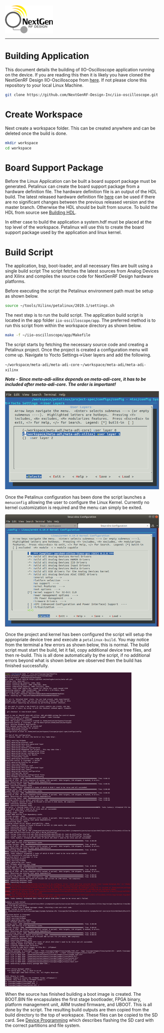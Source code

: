 ![logo](../docs/images/ngrf_logo.png)

---

# Building Application
This document details the building of IIO-Oscilloscope application running on the device.  If you are reading this then it is likely you have cloned the NextGenRF Design IIO-Oscilloscope from [here](https://github.com/NextGenRF-Design-Inc/iio-oscilloscope.git). If not please clone this repository to your local Linux Machine.

```bash
git clone https://github.com/NextGenRF-Design-Inc/iio-oscilloscope.git
```

# Create Workspace

Next create a workspace folder.  This can be created anywhere and can be deleted once the build is done. 

```bash
mkdir workspace
cd workspace
```

# Board Support Package

Before the Linux Application can be built a board support package must be generated.  Petalinux can create the board support package from a hardware definition file.  The hardware definition file is an output of the HDL build.  The latest released hardware definition file [here](https://github.com/NextGenRF-Design-Inc/iio-oscilloscope/releases) can be used if there are no significant changes between the previous released version and the master branch.  Otherwise the HDL should be built from source.  To build the HDL from source see [Building HDL](BuildingHdl.mdl).  

In either case to build the application a system.hdf must be placed at the top level of the workspace.  Petalinux will use this to create the board support package used by the application and linux kernel.

# Build Script

The application, bsp, boot-loader, and all necessary files are built using a single build script  The script fetches the latest sources from Analog Devices and Xilinx and compiles the source code for NextGenRF Design hardware platforms.  

Before executing the script the Petalinux environment path must be setup as shown below. 

```bash
source ~/tools/Xilinx/petalinux/2019.1/settings.sh
```

The next step is to run the build script.  The application build script is located in the app folder `iio-oscilloscope/app`.  The preferred method is to run this script from within the workspace directory as shown below.  

```bash
make -f ~/iio-oscilloscope/app/Makefile
``` 

The script starts by fetching the necessary source code and creating a Petalinux project.  Once the project is created a configuration menu will come up.   Navigate to Yocto Settings→User layers and add the following. 

`~/workspace/meta-adi/meta-adi-core`
`~/workspace/meta-adi/meta-adi-xilinx`

**_Note - Since meta-adi-xilinx depends on meta-adi-core, it has to be included after meta-adi-core. The order is important!_**

![Yocto Settings](images/petaCfgYoctoSettings.png)

Once the Petalinux configuration has been done the script launches a `menuconfig` allowing the user to configure the Linux Kernel.  Currently no kernel customization is required and the menu can simply be exited.

![kernel_menuconfig](images/kernel_menuconfig.png)

Once the project and kernel has been configured the script will setup the appropriate device tree and execute a `petalinux-build`.  You may notice from the terminal a few errors as shown below, this is normal.
The build script must start the build, let it fail, copy additional device tree files, and then re-build.  This is all done automatically by the script, if no additional errors beyond what is shown below are observed then the build has finished successfully.

![build_output](images/build_output.png)

When the source has finished building a boot image is created.  The BOOT.BIN file encapsulates the first stage bootloader, FPGA binary, platform management unit, ARM trusted firmware, and UBOOT.  This is all done by the script.  The resulting build outputs are then copied from the build directory to the top of workspace.  These files can be copied to the SD card.  See [Device Programming](Programming.md) which describes flashing the SD card with the correct partitions and file system.